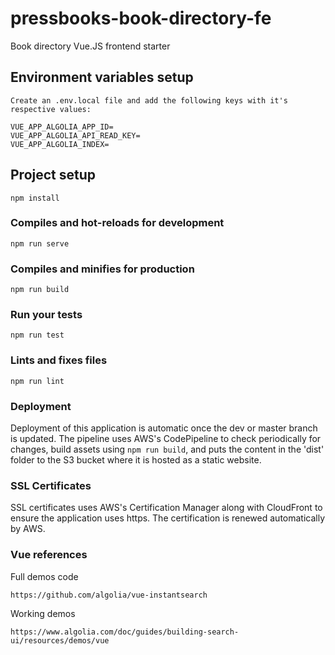 # pressbooks-book-directory-fe
Book directory Vue.JS frontend starter

## Environment variables setup

```
Create an .env.local file and add the following keys with it's respective values:

VUE_APP_ALGOLIA_APP_ID=
VUE_APP_ALGOLIA_API_READ_KEY=
VUE_APP_ALGOLIA_INDEX=
```

## Project setup
```
npm install
```

### Compiles and hot-reloads for development
```
npm run serve
```

### Compiles and minifies for production
```
npm run build
```

### Run your tests
```
npm run test
```

### Lints and fixes files
```
npm run lint
```

### Deployment
Deployment of this application is automatic once the dev or master branch is updated.
The pipeline uses AWS's CodePipeline to check periodically for changes, 
build assets using `npm run build`, 
and puts the content in the 'dist' folder to the S3 bucket where it is hosted as a static website.

### SSL Certificates
SSL certificates uses AWS's Certification Manager along with CloudFront
to ensure the application uses https. The certification is renewed automatically by AWS.


### Vue references

Full demos code

```https://github.com/algolia/vue-instantsearch```

Working demos

```https://www.algolia.com/doc/guides/building-search-ui/resources/demos/vue```

